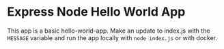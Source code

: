 # Express Node Hello World App

This app is a basic hello-world-app. Make an update to index.js with the `MESSAGE` variable and run the app locally with `node index.js` or with docker.